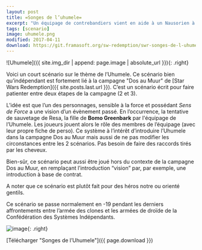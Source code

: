 ```yaml
---
layout: post
title: =Songes de l’uhumele=
excerpt: "Un équipage de contrebandiers vient en aide à un Nausorien à retrouver sa femme et sa fille, emportées dans un réseau de traffic d’esclaves."
tags: [scenario]
image: uhumele.png
modified: 2017-04-11
download: https://git.framasoft.org/sw-redemption/swr-songes-de-l-uhumele/builds/artifacts/1.0.1/download?job=songes-de-l-uhumele-RELEASE
---
```

![Uhumele]({{ site.img_dir | append: page.image | absolute_url }}){: .right}

Voici un court scénario sur le thème de l’Uhumele. Ce scénario bien qu’indépendant est fortement lié à la campagne "Dos au Muur" de [Star Wars Redemption]({{ site.posts.last.url }}). C’est un scénario écrit pour faire patienter entre deux étapes de la campagne (2 et 3). 

L’idée est que l’un des personnages, sensible à la force et possédant *Sens de Force* a une vision d’un évènement passé. En l’occurrence, la tentative de sauvetage de Resa, la fille de **Bomo Greenbark** par l'équipage de l’Uhumele. Les joueurs jouent alors le rôle des membres de l’équipage (avec leur propre fiche de perso). Ce système à l’intérêt d’introduire l’Uhumele dans la campagne Dos au Muur mais aussi de ne pas modifier les circonstances entre les 2 scénarios. Pas besoin de faire des raccords tirés par les cheveux.

Bien-sûr, ce scénario peut aussi être joué hors du contexte de la campagne Dos au Muur, en remplaçant l’introduction “vision” par, par exemple, une introduction à base de contrat.

A noter que ce scénario est plutôt fait pour des héros notre ou orienté gentils.

Ce scénario se passe normalement en -19 pendant les derniers affrontements entre l’armée des clones et les armées de droïde de la Confédération des Systèmes Indépendants.


![image](https://git.framasoft.org/sw-redemption/latex-swr-class/raw/master/_img/wtfpl-badge.png){: .right}

[Télécharger "Songes de l’Uhumele"]({{ page.download }})